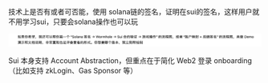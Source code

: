 技术上是否有或者可否能，使用 solana链的签名，证明在sui的签名，这样用户就不用学习sui，只要会solana操作也可以玩


![](../../assets/images_md/image-2025-08-19T07-16-05-709Z.png)



Sui 本身支持 Account Abstraction，但重点在于简化 Web2 登录 onboarding（比如支持 zkLogin、Gas Sponsor 等）